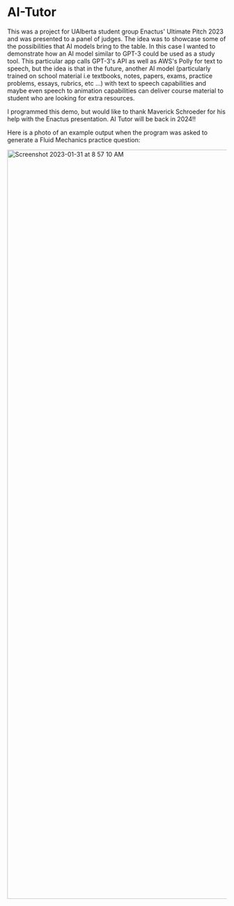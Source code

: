# AI-Tutor

This was a project for UAlberta student group Enactus' Ultimate Pitch 2023 and was presented to a panel of judges. The idea was to showcase some of the possibilities that AI models bring to the table. In this case
I wanted to demonstrate how an AI model similar to GPT-3 could be used as a study tool. This particular app calls GPT-3's API as well as AWS's Polly for text to speech, but the idea is that in
the future, another AI model (particularly trained on school material i.e textbooks, notes, papers, exams, practice problems, essays, rubrics, etc ...) with text to speech capabilities and maybe 
even speech to animation capabilities can deliver course material to student who are looking for extra resources.

I programmed this demo, but would like to thank Maverick Schroeder for his help with the Enactus presentation. AI Tutor will be back in 2024!!

Here is a photo of an example output when the program was asked to generate a Fluid Mechanics practice question:

<img width="1720" alt="Screenshot 2023-01-31 at 8 57 10 AM" src="https://user-images.githubusercontent.com/90409929/215815662-6596e18f-3c84-4877-b866-f32bc74e9e25.png">
